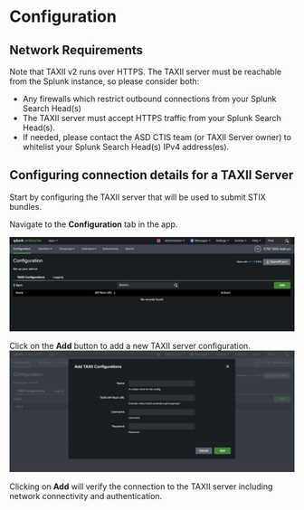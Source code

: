 # Configuration

## Network Requirements
Note that TAXII v2 runs over HTTPS. The TAXII server must be reachable from the Splunk instance, so please consider both:

- Any firewalls which restrict outbound connections from your Splunk Search Head(s)
- The TAXII server must accept HTTPS traffic from your Splunk Search Head(s).
- If needed, please contact the ASD CTIS team (or TAXII Server owner) to whitelist your Splunk Search Head(s) IPv4 address(es).

## Configuring connection details for a TAXII Server

Start by configuring the TAXII server that will be used to submit STIX bundles.

Navigate to the **Configuration** tab in the app.

![Configuration Page](img/configuration_first_time.png)

Click on the **Add** button to add a new TAXII server configuration.
![Dialog to add TAXII server](img/configuration_add_dialog.png)

Clicking on **Add** will verify the connection to the TAXII server including network connectivity and authentication.


